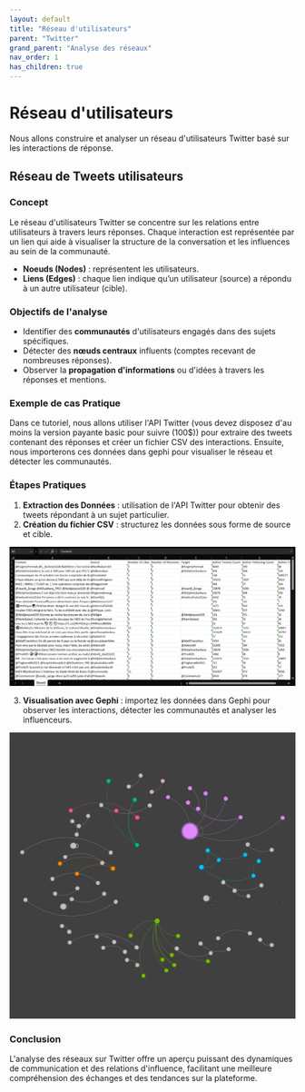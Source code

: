 ```yaml
---
layout: default
title: "Réseau d'utilisateurs"
parent: "Twitter"
grand_parent: "Analyse des réseaux"
nav_order: 1
has_children: true
---
```



# Réseau d'utilisateurs

Nous allons construire et analyser un réseau d'utilisateurs Twitter basé sur les interactions de réponse.

## Réseau de Tweets utilisateurs

### Concept
Le réseau d'utilisateurs Twitter se concentre sur les relations entre utilisateurs à travers leurs réponses. Chaque interaction est représentée par un lien qui aide à visualiser la structure de la conversation et les influences au sein de la communauté.

- **Noeuds (Nodes)** : représentent les utilisateurs.
- **Liens (Edges)** : chaque lien indique qu’un utilisateur (source) a répondu à un autre utilisateur (cible).

### Objectifs de l'analyse
- Identifier des **communautés** d'utilisateurs engagés dans des sujets spécifiques.
- Détecter des **nœuds centraux** influents (comptes recevant de nombreuses réponses).
- Observer la **propagation d'informations** ou d'idées à travers les réponses et mentions.

### Exemple de cas Pratique
Dans ce tutoriel, nous allons utiliser l'API Twitter (vous devez disposez d'au moins la version payante basic pour suivre (100$)) pour extraire des tweets contenant des réponses et créer un fichier CSV des interactions. Ensuite, nous importerons ces données dans gephi pour visualiser le réseau et détecter les communautés.

### Étapes Pratiques
1. **Extraction des Données** : utilisation de l'API Twitter pour obtenir des tweets répondant à un sujet particulier.
2. **Création du fichier CSV** : structurez les données sous forme de source et cible.

![VT](/assets/images/workshop/gephi/x/gephi2.png)

3. **Visualisation avec Gephi** : importez les données dans Gephi pour observer les interactions, détecter les communautés et analyser les influenceurs.

![VT](/assets/images/workshop/gephi/x/gephi1.png) 

### Conclusion
L'analyse des réseaux sur Twitter offre un aperçu puissant des dynamiques de communication et des relations d'influence, facilitant une meilleure compréhension des échanges et des tendances sur la plateforme.

